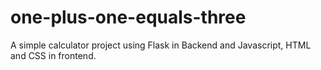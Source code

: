 # one-plus-one-equals-three
A simple calculator project using Flask in Backend and Javascript, HTML and CSS in frontend.
